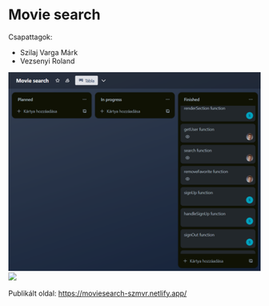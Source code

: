 # Movie search

Csapattagok:
 - Szilaj Varga Márk
 - Vezsenyi Roland

<img src="trello.png" width="600">

<img src="Jest_Tes.png" width="600">

Publikált oldal: https://moviesearch-szmvr.netlify.app/